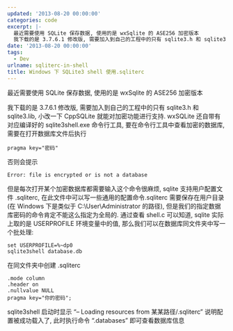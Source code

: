 ```yaml
---
updated: '2013-08-20 00:00:00'
categories: code
excerpt: |-
  最近需要使用 SQLite 保存数据, 使用的是 wxSqlite 的 ASE256 加密版本
  我下载的是 3.7.6.1 修改版, 需要加入到自己的工程中的只有 sqlite3.h 和 sqlite3.lib, 小改一下 CppSQLite 就能对加密功能进行支持.
date: '2013-08-20 00:00:00'
tags:
  - Dev
urlname: sqliterc-in-shell
title: Windows 下 SQLite3 shell 使用.sqliterc
---
```


最近需要使用 SQLite 保存数据, 使用的是 wxSqlite 的 ASE256 加密版本


我下载的是 3.7.6.1 修改版, 需要加入到自己的工程中的只有 sqlite3.h 和 sqlite3.lib, 小改一下 CppSQLite 就能对加密功能进行支持. wxSQLite 还自带有对应编译好的 sqlite3shell.exe 命令行工具, 要在命令行工具中查看加密的数据库, 需要在打开数据库文件后执行


```text
pragma key="密码"

```


否则会提示


```text
Error: file is encrypted or is not a database

```


但是每次打开某个加密数据库都需要输入这个命令很麻烦, sqlite 支持用户配置文件 .sqliterc, 在此文件中可以写一些通用的配置命令.sqliterc 需要保存在用户目录(在 Windows 下是类似于 C:\User\Administrator 的路径), 但是我们的指定数据库密码的命令肯定不能这么指定为全局的. 通过查看 shell.c 可以知道, sqlite 实际上取的是 USERPROFILE 环境变量中的值, 那么我们可以在数据库同文件夹中写一个批处理:


```text
set USERPROFILE=%~dp0
sqlite3shell database.db

```


在同文件夹中创建 .sqliterc


```text
.mode column
.header on
.nullvalue NULL
pragma key="你的密码";

```


sqlite3shell 启动时显示 “– Loading resources from 某某路径/.sqliterc” 说明配置被成功载入了, 此时执行命令 “.databases” 即可查看数据库信息

